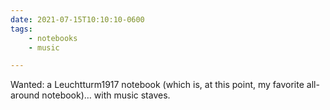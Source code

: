 ```yaml
---
date: 2021-07-15T10:10:10-0600
tags:
    - notebooks
    - music

---
```


Wanted: a Leuchtturm1917 notebook (which is, at this point, my favorite all-around notebook)… with music staves.